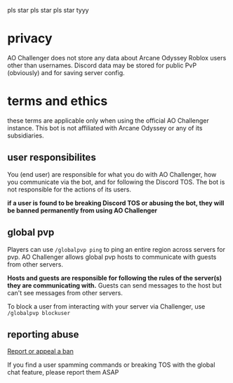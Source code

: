 pls star pls star pls star tyyy


# privacy
AO Challenger does not store any data about Arcane Odyssey Roblox users other than usernames. Discord data may be stored for public PvP (obviously) and for saving server config.

# terms and ethics
these terms are applicable only when using the official AO Challenger instance.
This bot is not affiliated with Arcane Odyssey or any of its subsidiaries.

## user responsibilites
You (end user) are responsible for what you do with AO Challenger, how you communicate via the bot, and for following the Discord TOS. The bot is not responsible for the actions of its users.

**if a user is found to be breaking Discord TOS or abusing the bot, they will be banned permanently from using AO Challenger**

## global pvp
Players can use `/globalpvp ping` to ping an entire region across servers for pvp. AO Challenger allows global pvp hosts to communicate with guests from other servers. 

**Hosts and guests are responsible for following the rules of the server(s) they are communicating with.** Guests can send messages to the host but can't see messages from other servers. 

To block a user from interacting with your server via Challenger, use `/globalpvp blockuser`

## reporting abuse
[Report or appeal a ban](https://tally.so/r/3X6yqV)

If you find a user spamming commands or breaking TOS with the global chat feature, please report them ASAP


